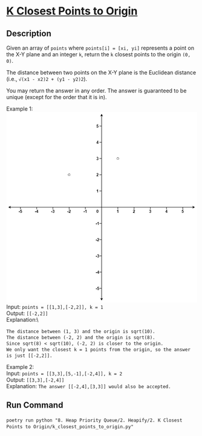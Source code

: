# [K Closest Points to Origin](https://leetcode.com/problems/k-closest-points-to-origin/)

## Description
Given an array of `points` where `points[i] = [xi, yi]` represents a point on the X-Y plane and an integer `k`, return the `k` closest points to the origin `(0, 0)`.

The distance between two points on the X-Y plane is the Euclidean distance (i.e., `√(x1 - x2)2 + (y1 - y2)2`).

You may return the answer in any order. The answer is guaranteed to be unique (except for the order that it is in).

Example 1:\
![Example 1](example_1.jpeg)\
Input: `points = [[1,3],[-2,2]], k = 1`\
Output: `[[-2,2]]`\
Explanation:\
```
The distance between (1, 3) and the origin is sqrt(10).
The distance between (-2, 2) and the origin is sqrt(8).
Since sqrt(8) < sqrt(10), (-2, 2) is closer to the origin.
We only want the closest k = 1 points from the origin, so the answer is just [[-2,2]].
```

Example 2:\
Input: `points = [[3,3],[5,-1],[-2,4]], k = 2`\
Output: `[[3,3],[-2,4]]`\
Explanation: `The answer [[-2,4],[3,3]] would also be accepted.`

## Run Command
`poetry run python "8. Heap Priority Queue/2. Heapify/2. K Closest Points to Origin/k_closest_points_to_origin.py"`